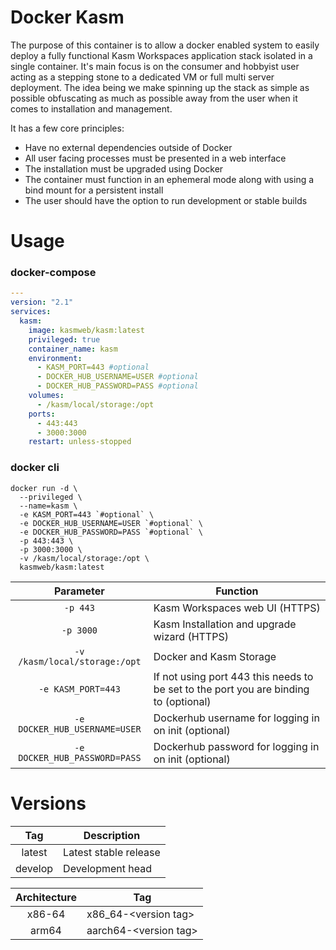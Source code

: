 # Docker Kasm

The purpose of this container is to allow a docker enabled system to easily deploy a fully functional Kasm Workspaces application stack isolated in a single container. It's main focus is on the consumer and hobbyist user acting as a stepping stone to a dedicated VM or full multi server deployment. The idea being we make spinning up the stack as simple as possible obfuscating as much as possible away from the user when it comes to installation and management. 

It has a few core principles:
* Have no external dependencies outside of Docker
* All user facing processes must be presented in a web interface
* The installation must be upgraded using Docker
* The container must function in an ephemeral mode along with using a bind mount for a persistent install
* The user should have the option to run development or stable builds

# Usage

### docker-compose

```yaml
---
version: "2.1"
services:
  kasm:
    image: kasmweb/kasm:latest
    privileged: true
    container_name: kasm
    environment:
      - KASM_PORT=443 #optional
      - DOCKER_HUB_USERNAME=USER #optional
      - DOCKER_HUB_PASSWORD=PASS #optional
    volumes:
      - /kasm/local/storage:/opt
    ports:
      - 443:443
      - 3000:3000
    restart: unless-stopped
```

### docker cli

```
docker run -d \
  --privileged \
  --name=kasm \
  -e KASM_PORT=443 `#optional` \
  -e DOCKER_HUB_USERNAME=USER `#optional` \
  -e DOCKER_HUB_PASSWORD=PASS `#optional` \
  -p 443:443 \
  -p 3000:3000 \
  -v /kasm/local/storage:/opt \
  kasmweb/kasm:latest
```

| Parameter | Function |
| :----: | --- |
| `-p 443` | Kasm Workspaces web UI (HTTPS) |
| `-p 3000` | Kasm Installation and upgrade wizard (HTTPS) |
| `-v /kasm/local/storage:/opt` | Docker and Kasm Storage |
| `-e KASM_PORT=443` | If not using port 443 this needs to be set to the port you are binding to (optional) |
| `-e DOCKER_HUB_USERNAME=USER` | Dockerhub username for logging in on init (optional) |
| `-e DOCKER_HUB_PASSWORD=PASS` | Dockerhub password for logging in on init (optional) |


# Versions

| Tag | Description |
| :----: | --- |
| latest | Latest stable release |
| develop | Development head |

| Architecture | Tag |
| :----: | ---- |
| x86-64 | x86_64-\<version tag\> |
| arm64 | aarch64-\<version tag\> |
